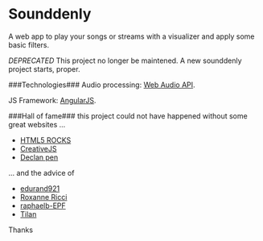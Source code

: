 Sounddenly
=============

A web app to play your songs or streams with a visualizer and apply some basic filters.

*DEPRECATED*
This project no longer be maintened. A new sounddenly project starts, proper.


###Technologies###
Audio processing: [Web Audio API](http://webaudio.github.io/web-audio-api/).

JS Framework: [AngularJS](https://angularjs.org).


###Hall of fame###
this project could not have happened without some great websites ...
- [HTML5 ROCKS](http://www.html5rocks.com/en/tutorials/webaudio/intro/)
- [CreativeJS](http://creativejs.com/resources/web-audio-api-getting-started/)
- [Declan pen](http://codepen.io/AfroDev/pen/MYOrvP)

... and the advice of
- [edurand921](https://github.com/edurand921)
- [Roxanne Ricci](https://github.com/rricci)
- [raphaelb-EPF](https://github.com/raphaelb-EPF)
- [Tilan](https://github.com/Tilan)

Thanks
